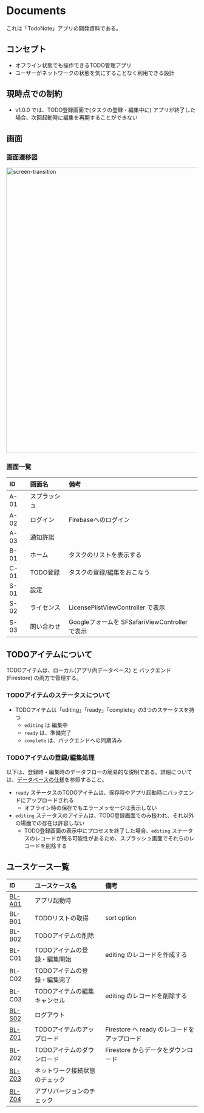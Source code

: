 # Documents

これは「TodoNote」アプリの開発資料である。

## コンセプト

* オフライン状態でも操作できるTODO管理アプリ
* ユーザーがネットワークの状態を気にすることなく利用できる設計

## 現時点での制約

* v1.0.0 では、TODO登録画面で(タスクの登録・編集中に) アプリが終了した場合、次回起動時に編集を再開することができない

## 画面

### 画面遷移図

<img width="749" alt="screen-transition" src="https://github.com/CH3COOH/todonote-ios/assets/137952/dbdc0ac1-96f2-4873-ade5-7f9c9cbc7da1">

### 画面一覧

| ID   | 画面名 | 備考 |
|:-----|:-----|:-----|
| A-01  | スプラッシュ | |
| A-02  | ログイン  | Firebaseへのログイン |
| A-03  | 通知許諾  | |
| B-01  | ホーム    | タスクのリストを表示する |
| C-01  | TODO登録  | タスクの登録/編集をおこなう |
| S-01  | 設定  | |
| S-02  | ライセンス  | LicensePlistViewController で表示 |
| S-03  | 問い合わせ  | Googleフォームを SFSafariViewController で表示 |

## TODOアイテムについて

TODOアイテムは、ローカル(アプリ内データベース) と バックエンド (Firestore) の両方で管理する。

### TODOアイテムのステータスについて

* TODOアイテムは「editing」「ready」「complete」の3つのステータスを持つ
    * `editing` は 編集中
    * `ready` は、準備完了
    * `complete` は、バックエンドへの同期済み

### TODOアイテムの登録/編集処理

以下は、登録時・編集時のデータフローの簡易的な説明である。詳細については、[データベースの仕様](./Database.md)を参照すること。

* `ready` ステータスのTODOアイテムは、保存時やアプリ起動時にバックエンドにアップロードされる
    * オフライン時の保存でもエラーメッセージは表示しない
* `editing` ステータスのアイテムは、TODO登録画面でのみ扱われ、それ以外の場面での存在は許容しない
    * TODO登録画面の表示中にプロセスを終了した場合、`editing` ステータスのレコードが残る可能性があるため、スプラッシュ画面でそれらのレコードを削除する

## ユースケース一覧

| ID   | ユースケース名 | 備考 |
|:-----|:-----|:-----|
| [BL-A01](./BL/BL-A01.md)  | アプリ起動時  | |
| BL-B01  | TODOリストの取得  | sort option |
| BL-B02  | TODOアイテムの削除 | |
| BL-C01  | TODOアイテムの登録・編集開始  | editing のレコードを作成する |
| BL-C02  | TODOアイテムの登録・編集完了  | |
| BL-C03  | TODOアイテムの編集キャンセル  | editing のレコードを削除する |
| [BL-S02](./BL/BL-S02.md)  | ログアウト  | |
| [BL-Z01](./BL/BL-Z01.md)  | TODOアイテムのアップロード | Firestore へ ready のレコードをアップロード |
| BL-Z02 | TODOアイテムのダウンロード | Firestore からデータをダウンロード |
| [BL-Z03](./BL/BL-Z03.md) | ネットワーク接続状態のチェック |  |
| [BL-Z04](./BL/BL-Z04.md) | アプリバージョンのチェック |  |
